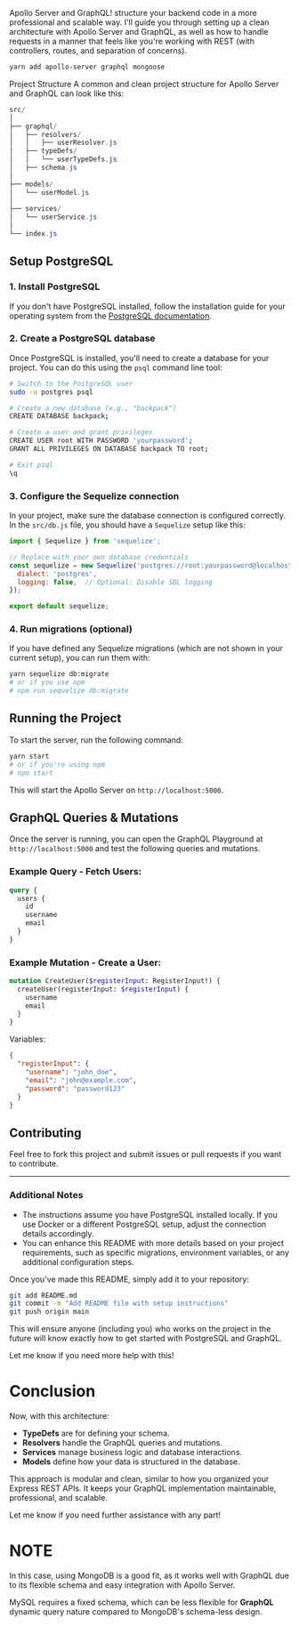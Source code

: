 

Apollo Server and GraphQL! structure your backend code in a more professional and scalable way. I'll guide you through setting up a clean architecture with Apollo Server and GraphQL, as well as how to handle requests in a manner that feels like you're working with REST (with controllers, routes, and separation of concerns).

```bash
yarn add apollo-server graphql mongoose
```

Project Structure
A common and clean project structure for Apollo Server and GraphQL can look like this:

```powershell
src/
│
├── graphql/
│   ├── resolvers/
│   │   ├── userResolver.js
│   ├── typeDefs/
│   │   └── userTypeDefs.js
│   ├── schema.js
│
├── models/
│   └── userModel.js
│
├── services/
│   └── userService.js
│
└── index.js
```



## Setup PostgreSQL

### 1. Install PostgreSQL
If you don't have PostgreSQL installed, follow the installation guide for your operating system from the [PostgreSQL documentation](https://www.postgresql.org/download/).

### 2. Create a PostgreSQL database

Once PostgreSQL is installed, you'll need to create a database for your project. You can do this using the `psql` command line tool:

```bash
# Switch to the PostgreSQL user
sudo -u postgres psql

# Create a new database (e.g., "backpack")
CREATE DATABASE backpack;

# Create a user and grant privileges
CREATE USER root WITH PASSWORD 'yourpassword';
GRANT ALL PRIVILEGES ON DATABASE backpack TO root;

# Exit psql
\q
```

### 3. Configure the Sequelize connection

In your project, make sure the database connection is configured correctly. In the `src/db.js` file, you should have a `Sequelize` setup like this:

```js
import { Sequelize } from 'sequelize';

// Replace with your own database credentials
const sequelize = new Sequelize('postgres://root:yourpassword@localhost:5432/backpack', {
  dialect: 'postgres',
  logging: false,  // Optional: Disable SQL logging
});

export default sequelize;
```

### 4. Run migrations (optional)

If you have defined any Sequelize migrations (which are not shown in your current setup), you can run them with:

```bash
yarn sequelize db:migrate
# or if you use npm
# npm run sequelize db:migrate
```

## Running the Project

To start the server, run the following command:

```bash
yarn start
# or if you're using npm
# npm start
```

This will start the Apollo Server on `http://localhost:5000`.

## GraphQL Queries & Mutations

Once the server is running, you can open the GraphQL Playground at `http://localhost:5000` and test the following queries and mutations.

### Example Query - Fetch Users:

```graphql
query {
  users {
    id
    username
    email
  }
}
```

### Example Mutation - Create a User:

```graphql
mutation CreateUser($registerInput: RegisterInput!) {
  createUser(registerInput: $registerInput) {
    username
    email
  }
}
```

Variables:

```json
{
  "registerInput": {
    "username": "john_doe",
    "email": "john@example.com",
    "password": "password123"
  }
}
```

## Contributing

Feel free to fork this project and submit issues or pull requests if you want to contribute. 

---

### Additional Notes

- The instructions assume you have PostgreSQL installed locally. If you use Docker or a different PostgreSQL setup, adjust the connection details accordingly.
- You can enhance this README with more details based on your project requirements, such as specific migrations, environment variables, or any additional configuration steps.

Once you've made this README, simply add it to your repository:

```bash
git add README.md
git commit -m "Add README file with setup instructions"
git push origin main
```

This will ensure anyone (including you) who works on the project in the future will know exactly how to get started with PostgreSQL and GraphQL.

Let me know if you need more help with this!

# Conclusion

Now, with this architecture:

- **TypeDefs** are for defining your schema.
- **Resolvers** handle the GraphQL queries and mutations.
- **Services** manage business logic and database interactions.
- **Models** define how your data is structured in the database.

This approach is modular and clean, similar to how you organized your Express REST APIs. It keeps your GraphQL implementation maintainable, professional, and scalable.

Let me know if you need further assistance with any part!

# NOTE

In this case, using MongoDB is a good fit, as it works well with GraphQL due to its flexible schema and easy integration with Apollo Server.

MySQL requires a fixed schema, which can be less flexible for **GraphQL** dynamic query nature compared to MongoDB's schema-less design.

